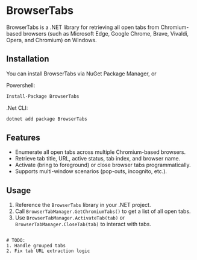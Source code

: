 # BrowserTabs

BrowserTabs is a .NET library for retrieving all open tabs from Chromium-based browsers (such as Microsoft Edge, Google Chrome, Brave, Vivaldi, Opera, and Chromium) on Windows.  

## Installation
You can install BrowserTabs via NuGet Package Manager, or

Powershell:
```bash
Install-Package BrowserTabs
```

.Net CLI:
```bash
dotnet add package BrowserTabs
```

## Features

- Enumerate all open tabs across multiple Chromium-based browsers.
- Retrieve tab title, URL, active status, tab index, and browser name.
- Activate (bring to foreground) or close browser tabs programmatically.
- Supports multi-window scenarios (pop-outs, incognito, etc.).

## Usage

1. Reference the `BrowserTabs` library in your .NET project.
2. Call `BrowserTabManager.GetChromiumTabs()` to get a list of all open tabs.
3. Use `BrowserTabManager.ActivateTab(tab)` or `BrowserTabManager.CloseTab(tab)` to interact with tabs.

````````

# TODO:
1. Handle grouped tabs
2. Fix tab URL extraction logic
